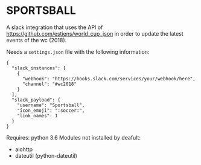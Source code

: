 # SPORTSBALL

A slack integration that uses the API of https://github.com/estiens/world_cup_json in order to update the latest events of the wc (2018).


Needs a `settings.json` file with the following information:
```
{
  "slack_instances": [
    {
      "webhook": "https://hooks.slack.com/services/your/webhook/here",
      "channel": "#wc2018"
    }
  ],
  "slack_payload": {
    "username": "Sportsball",
    "icon_emoji": ":soccer:",
    "link_names": 1
  }
}
```


Requires: python 3.6
Modules not installed by deafult:
* aiohttp
* dateutil (python-dateutil)
